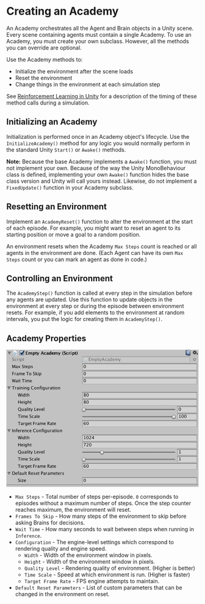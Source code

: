 # Creating an Academy

An Academy orchestrates all the Agent and Brain objects in a Unity scene. Every scene containing agents must contain a single Academy. To use an Academy, you must create your own subclass. However, all the methods you can override are optional. 

Use the Academy methods to:

* Initialize the environment after the scene loads
* Reset the environment
* Change things in the environment at each simulation step

See [Reinforcement Learning in Unity](Reinforcement-Learning-in-Unity.md) for a description of the timing of these method calls during a simulation.

## Initializing an Academy

Initialization is performed once in an Academy object's lifecycle. Use the `InitializeAcademy()` method for any logic you would normally perform in the standard Unity `Start()` or `Awake()` methods. 

**Note:** Because the base Academy implements a `Awake()` function, you must not implement your own. Because of the way the Unity MonoBehaviour class is defined, implementing your own `Awake()` function hides the base class version and Unity will call yours instead. Likewise, do not implement a `FixedUpdate()` function in your Academy subclass.

## Resetting an Environment

Implement an `AcademyReset()` function to alter the environment at the start of each episode. For example, you might want to reset an agent to its starting position or move a goal to a random position. 

An environment resets when the Academy `Max Steps` count is reached or all agents in the environment are done. (Each Agent can have its own `Max Steps` count or you can mark an agent as done in code.) 

## Controlling an Environment

The `AcademyStep()` function is called at every step in the simulation before any agents are updated. Use this function to update objects in the environment at every step or during the episode between environment resets. For example, if you add elements to the environment at random intervals, you put the logic for creating them in `AcademyStep()`.

## Academy Properties

![Academy Inspector](images/academy.png)

* `Max Steps` - Total number of steps per-episode. `0` corresponds to episodes without a maximum number of steps. Once the step counter reaches maximum, the environment will reset.
* `Frames To Skip` - How many steps of the environment to skip before asking Brains for decisions.
* `Wait Time` - How many seconds to wait between steps when running in `Inference`.
* `Configuration` - The engine-level settings which correspond to rendering quality and engine speed.
    * `Width` - Width of the environment window in pixels.
    * `Height` - Width of the environment window in pixels.
    * `Quality Level` - Rendering quality of environment. (Higher is better)
    * `Time Scale` - Speed at which environment is run. (Higher is faster)
    * `Target Frame Rate` - FPS engine attempts to maintain. 
* `Default Reset Parameters` - List of custom parameters that can be changed in the environment on reset.
